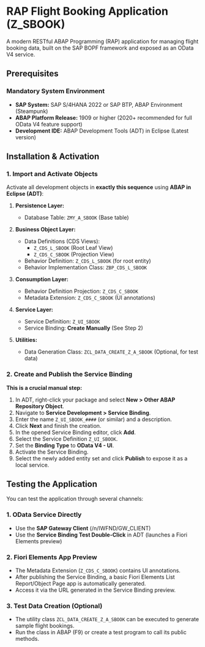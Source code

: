# RAP Flight Booking Application (Z_SBOOK)

A modern RESTful ABAP Programming (RAP) application for managing flight booking data, built on the SAP BOPF framework and exposed as an OData V4 service.

## Prerequisites

### Mandatory System Environment
*   **SAP System:** SAP S/4HANA 2022 or SAP BTP, ABAP Environment (Steampunk)
*   **ABAP Platform Release:** 1909 or higher (2020+ recommended for full OData V4 feature support)
*   **Development IDE:** ABAP Development Tools (ADT) in Eclipse (Latest version)

## Installation & Activation

### 1. Import and Activate Objects
Activate all development objects in **exactly this sequence** using **ABAP in Eclipse (ADT)**:

1.  **Persistence Layer:**
    *   Database Table: `ZMY_A_SBOOK` (Base table)

2.  **Business Object Layer:**
    *   Data Definitions (CDS Views):
        *   `Z_CDS_L_SBOOK` (Root Leaf View)
        *   `Z_CDS_C_SBOOK` (Projection View)
    *   Behavior Definition: `Z_CDS_L_SBOOK` (for root entity)
    *   Behavior Implementation Class: `ZBP_CDS_L_SBOOK`

3.  **Consumption Layer:**
    *   Behavior Definition Projection: `Z_CDS_C_SBOOK`
    *   Metadata Extension: `Z_CDS_C_SBOOK` (UI annotations)

4.  **Service Layer:**
    *   Service Definition: `Z_UI_SBOOK`
    *   Service Binding: **Create Manually** (See Step 2)

5.  **Utilities:**
    *   Data Generation Class: `ZCL_DATA_CREATE_Z_A_SBOOK` (Optional, for test data)

### 2. Create and Publish the Service Binding

**This is a crucial manual step:**
1.  In ADT, right-click your package and select **New > Other ABAP Repository Object**.
2.  Navigate to **Service Development > Service Binding**.
3.  Enter the name `Z_UI_SBOOK_####` (or similar) and a description.
4.  Click **Next** and finish the creation.
5.  In the opened Service Binding editor, click **Add**.
6.  Select the Service Definition `Z_UI_SBOOK`.
7.  Set the **Binding Type** to **OData V4 - UI**.
8.  Activate the Service Binding.
9.  Select the newly added entity set and click **Publish** to expose it as a local service.

## Testing the Application

You can test the application through several channels:

### 1. OData Service Directly
*   Use the **SAP Gateway Client** (/n/IWFND/GW_CLIENT)
*   Use the **Service Binding Test Double-Click** in ADT (launches a Fiori Elements preview)

### 2. Fiori Elements App Preview
*   The Metadata Extension (`Z_CDS_C_SBOOK`) contains UI annotations.
*   After publishing the Service Binding, a basic Fiori Elements List Report/Object Page app is automatically generated.
*   Access it via the URL generated in the Service Binding preview.

### 3. Test Data Creation (Optional)
*   The utility class `ZCL_DATA_CREATE_Z_A_SBOOK` can be executed to generate sample flight bookings.
*   Run the class in ABAP (F9) or create a test program to call its public methods.
